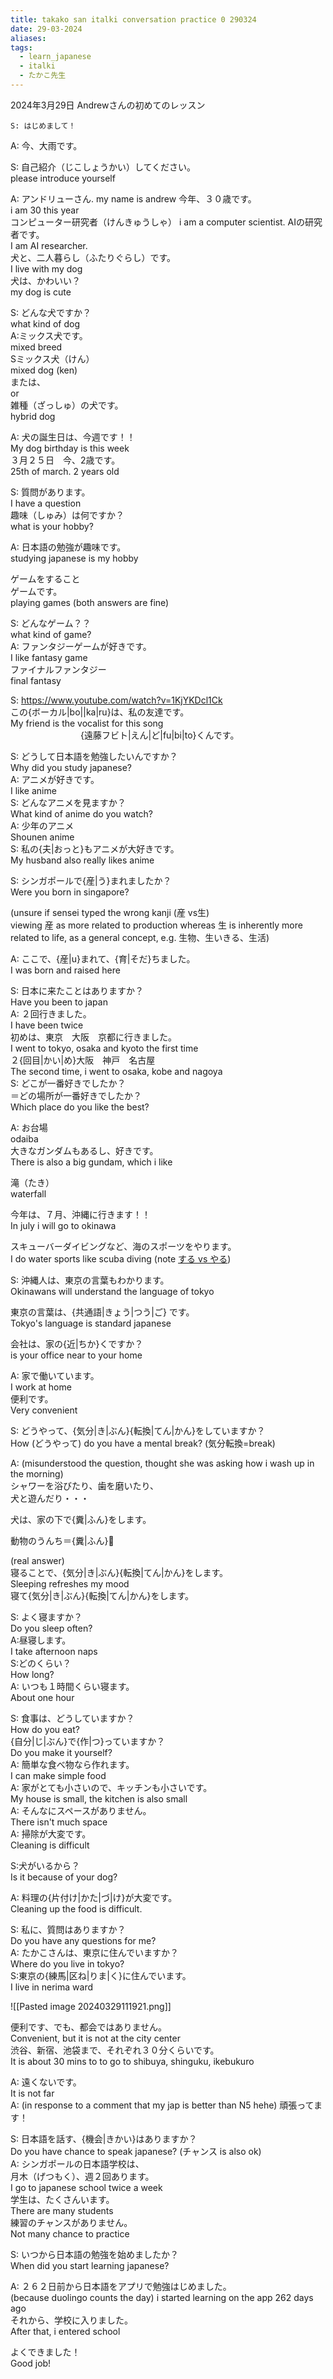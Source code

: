 ```yaml
---
title: takako san italki conversation practice 0 290324
date: 29-03-2024
aliases: 
tags:
  - learn_japanese
  - italki
  - たかこ先生
---
```

2024年3月29日
Andrewさんの初めてのレッスン

	S: はじめまして！
A: 今、大雨です。

S: 自己紹介（じこしょうかい）してください。  
please introduce yourself

A: アンドリューさん. 
my name is andrew
今年、３０歳です。  
i am 30 this year  
コンピューター研究者（けんきゅうしゃ） 
i am a computer scientist. 
AIの研究者です。  
I am AI researcher.  
犬と、二人暮らし（ふたりぐらし）です。  
I live with my dog  
犬は、かわいい？  
my dog is cute  
  
S: どんな犬ですか？  
what kind of dog  
A:ミックス犬です。  
mixed breed   
Sミックス犬（けん）  
mixed dog (ken)  
または、  
or  
雑種（ざっしゅ）の犬です。  
hybrid dog
  
A: 犬の誕生日は、今週です！！  
My dog birthday is this week  
３月２５日　今、2歳です。  
25th of march. 2 years old  
  
S: 質問があります。  
I have a question  
趣味（しゅみ）は何ですか？  
what is your hobby?  
  
A: 日本語の勉強が趣味です。  
studying japanese is my hobby  
  
ゲームをすること  
ゲームです。  
playing games (both answers are fine)  

S: どんなゲーム？？  
what kind of game?  
A: ファンタジーゲームが好きです。  
I like fantasy game  
ファイナルファンタジー  
final fantasy  

S: https://www.youtube.com/watch?v=1KjYKDcl1Ck  
この{ボーカル|bo||ka|ru}は、私の友達です。  
My friend is the vocalist for this song  
　　　　　　　　{遠藤フビト|えん|ど|fu|bi|to}くんです。  

S: どうして日本語を勉強したいんですか？  
Why did you study japanese?  
A: アニメが好きです。  
I like anime  
S: どんなアニメを見ますか？  
What kind of anime do you watch?  
A: 少年のアニメ  
Shounen anime  
S: 私の{夫|おっと}もアニメが大好きです。  
My husband also really likes anime  

S: シンガポールで{産|う}まれましたか？  
Were you born in singapore?  

(unsure if sensei typed the wrong kanji (産 vs生)  
viewing 産 as more related to production whereas 生 is inherently more related to life, as a general concept, e.g. 生物、生いきる、生活)  

A: ここで、{産|u}まれて、{育|そだ}ちました。  
I was born and raised here  

S: 日本に来たことはありますか？  
Have you been to japan  
A: ２回行きました。  
I have been twice  
初めは、東京　大阪　京都に行きました。  
I went to tokyo, osaka and kyoto the first time  
２{回目|かい|め}大阪　神戸　名古屋  
The second time, i went to osaka, kobe and nagoya  
S: どこが一番好きでしたか？  
＝どの場所が一番好きでしたか？  
Which place do you like the best?  

A: お台場  
odaiba  
大きなガンダムもあるし、好きです。  
There is also a big gundam, which i like  
  
滝（たき）  
waterfall
  
今年は、７月、沖縄に行きます！！  
In july i will go to okinawa   
  
スキューバーダイビングなど、海のスポーツをやります。  
I do water sports like scuba diving (note [する vs やる](https://japanese.stackexchange.com/questions/15383/differences-in-usage-between-%E3%81%99%E3%82%8B-and-%E3%82%84%E3%82%8B))  
  
S: 沖縄人は、東京の言葉もわかります。  
Okinawans will understand the language of tokyo  
  
東京の言葉は、{共通語|きょう|つう|ご} です。  
Tokyo's language is standard japanese  
  
会社は、家の{近|ちか}くですか？  
is your office near to your home  
  
A: 家で働いています。  
I work at home  
便利です。  
Very convenient  

S: どうやって、{気分|き|ぶん}{転換|てん|かん}をしていますか？  
How (どうやって) do you have a mental break? (気分転換=break)  
  

A: (misunderstood the question, thought she was asking how i wash up in the morning)    
シャワーを浴びたり、歯を磨いたり、  
犬と遊んだり・・・  

犬は、家の下で{糞|ふん}をします。  

動物のうんち＝{糞|ふん}💩  

(real answer)  
寝ることで、{気分|き|ぶん}{転換|てん|かん}をします。  
Sleeping refreshes my mood  
寝て{気分|き|ぶん}{転換|てん|かん}をします。  

S: よく寝ますか？  
Do you sleep  often?  
A:昼寝します。  
I take afternoon naps  
S:どのくらい？  
How long?  
A: いつも１時間くらい寝ます。  
About one hour  

S: 食事は、どうしていますか？  
How do you eat?  
{自分|じ|ぶん}で{作|つ}っていますか？  
Do you make it yourself?  
A: 簡単な食べ物なら作れます。  
I can make simple food  
A: 家がとても小さいので、キッチンも小さいです。  
My house is small, the kitchen is also small  
A: そんなにスペースがありません。  
There isn't much space   
A: 掃除が大変です。  
Cleaning is difficult  

S:犬がいるから？  
Is it because of your dog?  

A: 料理の{片付け|かた|づ|け}が大変です。  
Cleaning up the food is difficult.  

S: 私に、質問はありますか？  
Do you have any questions for me?  
A: たかこさんは、東京に住んでいますか？  
Where do you live in tokyo?  
S:東京の{練馬|区ね|りま|く}に住んでいます。  
I live in nerima ward  


![[Pasted image 20240329111921.png]]


便利です、でも、都会ではありません。  
Convenient, but it is not at the city center  
渋谷、新宿、池袋まで、それぞれ３０分くらいです。  
It is about 30 mins to to go to shibuya, shinguku, ikebukuro  

A: 遠くないです。  
It is not far  
A: (in response to a comment that my jap is better than N5 hehe) 頑張ってます！  

S: 日本語を話す、{機会|きかい}はありますか？  
Do you have chance to speak japanese? (チャンス is also ok)  
A: シンガポールの日本語学校は、  
月木（げつもく）、週２回あります。  
I go to japanese school twice a week  
学生は、たくさんいます。  
There are many students  
練習のチャンスがありません。  
Not many chance to practice  

S: いつから日本語の勉強を始めましたか？  
When did you start learning japanese?  

A: ２６２日前から日本語をアプリで勉強はじめました。  
(because duolingo counts the day) i started learning on the app 262 days ago  
それから、学校に入りました。  
After that, i entered school  
  
よくできました！  
Good job!  

